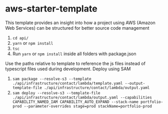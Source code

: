 # aws-starter-template

This template provides an insight into how a project using AWS (Amazon Web Services) can be structured for better source code management

1. `cd api/`
2. `yarn` or `npm install`
3. `tsc`
4. Run `yarn` or `npm install` inside all folders with package.json

Use the paths relative to template to reference the js files instead of typescript files used during development. Deploy using SAM

1. `sam package --resolve-s3 --template ./api/infrastructure/contact/lambda/template.yaml --output-template-file ./api/infrastructure/contact/lambda/output.yaml`
2. `sam deploy --resolve-s3 --template-file ./api/infrastructure/contact/lambda/output.yaml --capabilities CAPABILITY_NAMED_IAM CAPABILITY_AUTO_EXPAND --stack-name portfolio-prod --parameter-overrides stage=prod stackName=portfolio-prod`
